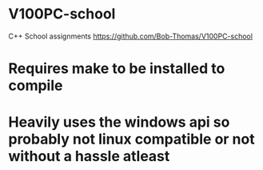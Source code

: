 # V100PC-school
C++ School assignments 
https://github.com/Bob-Thomas/V100PC-school

# Requires make to be installed to compile
# Heavily uses the windows api so probably not linux compatible or not without a hassle atleast

